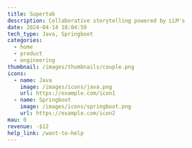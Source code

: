 ```yaml
---
title: Supertab
description: Collaborative storytelling powered by LLM's
date: 2024-04-14 18:04:59
tech_type: Java, Springboot
categories:
  - home
  - product
  - engineering
thumbnail: /images/thumbnails/couple.png
icons:
  - name: Java
    image: /images/icons/java.png
    url: https://example.com/icon1
  - name: Springboot
    image: /images/icons/springboot.png
    url: https://example.com/icon2
mau: 0
revenue: -$12
help_link: /want-to-help
---
```

